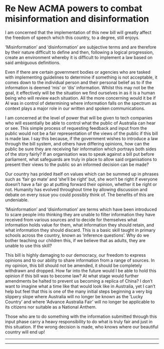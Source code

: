 # Re New ACMA powers to combat misinformation and disinformation


I am concerned that the implementation of this new bill will greatly affect the freedom of speech
which this country, to a degree, still enjoys.

‘Misinformation’ and ‘disinformation’ are subjective terms and are therefore by their nature difficult
to define and then, following a logical progression, create an environment whereby it is difficult to
implement a law based on said ambiguous definitions.

Even if there are certain government bodies or agencies who are tasked with implementing
guidelines to determine if something is not acceptable, it comes down to the individual person and
their personal belief as to if the information is deemed ‘mis’ or ‘dis’ information. Whilst this may not
be the goal, it effectively will be the situation we find ourselves in as it is a human being who will
review each situation. All the more concerning would it be if AI was in control of determining where
information falls on the spectrum as context plays a major role in our written and spoken
communications.

I am concerned at the level of power that will be given to tech companies who will essentially be
able to control what the public of Australia can hear or see. This simple process of requesting
feedback and input from the public would not be a fair representation of the views of the public if
this bill is made law. I say this because, if the government wishes to introduce a law through the bill
system, and others have differing opinions, how can the public be sure they are receiving fair
information which portrays both sides of the story fairly? If an organisation was to speak against a
bill put before parliament, what safeguards are truly in place to allow said organisations to present
their views to the public so an informed decision can be made?

Our country has prided itself on values which can be summed up in phrases such as ‘fair go mate’
and ‘she’ll be right’ but, she won’t be right if everyone doesn’t have a fair go at putting forward their
opinion, whether it be right or not. Humanity has evolved throughout time by allowing discussion
and debate on every issue you could possibly think of. The benefits of this are undeniable.

‘Misinformation’ and ‘disinformation’ are terms which have been introduced to scare people into
thinking they are unable to filter information they have received from various sources and to decide
for themselves what information holds value for them, what information they should retain, and
what information they should discard. This is a basic skill taught in primary schools across the
country, known as ‘inference questions’. Why do we bother teaching our children this, if we believe
that as adults, they are unable to use this skill?

This bill is highly damaging to our democracy, our freedom to express opinions and to our ability to
share information from a range of sources. In my opinion, this bill should not be amended, it should
be completely withdrawn and dropped. How far into the future would I be able to hold this opinion
if this bill was to become law? At what stage would further amendments be halted to prevent us
becoming a replica of China? I don’t want to imagine what a time like that would look like in
Australia, yet I can’t help but feel that this is one of the many initial steps beginning a very big
slippery slope where Australia will no longer be known as the ‘Lucky Country’ and where ‘Advance
Australia Fair’ will no longer be applicable to its citizens nor suitable as a National Anthem.

Those who are to do something with the information submitted through this input phase carry a
heavy responsibility to do what is truly fair and just in this situation. If the wrong decision is made,
who knows where our beautiful country will end up!


-----

-----

